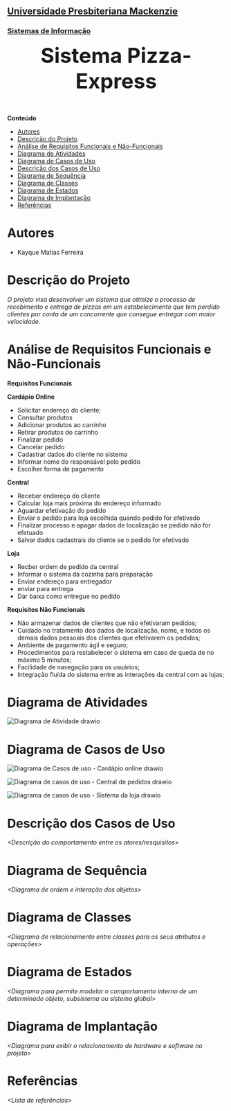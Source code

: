 <h2><a href= "https://www.mackenzie.br">Universidade Presbiteriana Mackenzie</a></h2>
<h3><a href= "https://www.mackenzie.br/graduacao/sao-paulo-higienopolis/sistemas-de-informacao">Sistemas de Informação</a></h3>


<font size="+12"><center>
**Sistema Pizza-Express**
</center></font>

**Conteúdo**

- [Autores](#autores)
- [Descrição do Projeto](#descrição-do-projeto)
- [Análise de Requisitos Funcionais e Não-Funcionais](#análise-de-requisitos-funcionais-e-não-funcionais)
- [Diagrama de Atividades](#diagrama-de-atividades)
- [Diagrama de Casos de Uso](#diagrama-de-casos-de-uso)
- [Descrição dos Casos de Uso](#descrição-dos-casos-de-uso)
- [Diagrama de Sequência](#diagrama-de-sequência)
- [Diagrama de Classes](#diagrama-de-classes)
- [Diagrama de Estados](#diagrama-de-estados)
- [Diagrama de Implantação](#diagrama-de-implantação)
- [Referências](#referências)


# Autores

* Kayque Matias Ferreira



# Descrição do Projeto

*O projeto visa desenvolver um sistema que otimize o processo de recebimento e entrega de pizzas em um estabelecimento que tem perdido clientes por conta de um concorrente que consegue entregar com maior velocidade.*

# Análise de Requisitos Funcionais e Não-Funcionais


**Requisitos Funcionais**

**Cardápio Online**

* Solicitar endereço do cliente;
* Consultar produtos
* Adicionar produtos ao carrinho
* Retirar produtos do carrinho
* Finalizar pedido
* Cancelar pedido
* Cadastrar dados do cliente no sistema
* Informar nome do responsável pelo pedido
* Escolher forma de pagamento

**Central**

* Receber endereço do cliente
* Calcular loja mais próxima do endereço informado
* Aguardar efetivação do pedido
* Enviar o pedido para loja escolhida quando pedido for efetivado
* Finalizar processo e apagar dados de localização se pedido não for efetuado
* Salvar dados cadastrais do cliente se o pedido for efetivado

**Loja**

* Recber ordem de pedido da central
* Informar o sistema da cozinha para preparação
* Enviar endereço para entregador
* enviar para entrega
* Dar baixa como entregue no pedido

**Requisitos Não Funcionais**
* Não armazenar dados de clientes que não efetivaram pedidos;
* Cuidado no tratamento dos dados de localização, nome, e todos os demais dados pessoais dos clientes que efetivarem os pedidos;
* Ambiente de pagamento ágil e seguro;
* Procedimentos para restabelecer o sistema em caso de queda de no máximo 5
minutos;
* Facilidade de navegação para os usuários;
* Integração fluída do sistema entre as interações da central com as lojas;

# Diagrama de Atividades

![Diagrama de Atividade drawio](https://github.com/user-attachments/assets/68f48b1e-4646-4c46-a5bc-e4ab8611d512)

# Diagrama de Casos de Uso

![Diagrama de Casos de uso - Cardápio online drawio](https://github.com/user-attachments/assets/f15f9f8f-4b66-44d8-8c83-9ffc039123ec)


![Diagrama de casos de uso - Central de pedidos drawio](https://github.com/user-attachments/assets/3f5212d8-b0bc-4396-9642-1f2756232e10)


![Diagrama de casos de uso - Sistema da loja drawio](https://github.com/user-attachments/assets/d642e97b-2c47-4460-9017-929b38af2b87)


# Descrição dos Casos de Uso

*&lt;Descrição do comportamento entre os atores/resquisitos&gt;*

# Diagrama de Sequência

*&lt;Diagrama de ordem e interação dos objetos&gt;*

# Diagrama de Classes

*&lt;Diagrama de relacionamento entre classes para os seus atributos e operações&gt;*

# Diagrama de Estados

*&lt;Diagrama para permite modelar o comportamento interno de um determinado objeto, subsistema ou sistema global&gt;*

# Diagrama de Implantação

*&lt;Diagrama para exibir o relacionamento de hardware e software no projeto&gt;*

# Referências

*&lt;Lista de referências&gt;*
